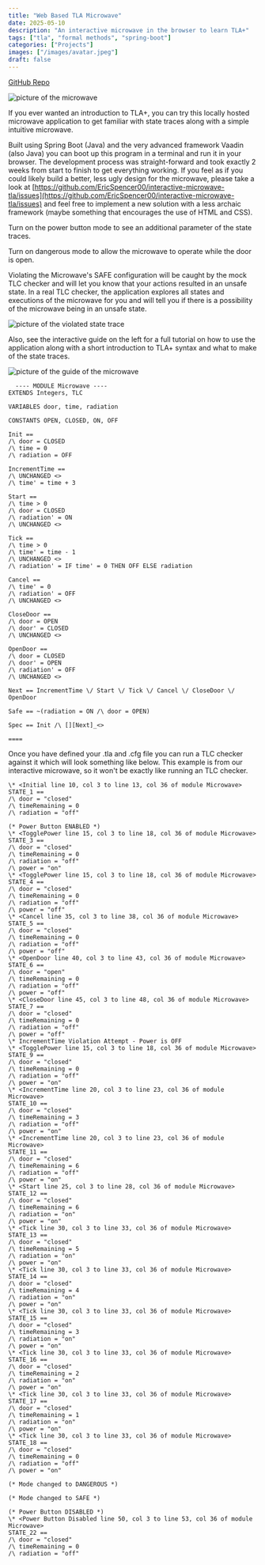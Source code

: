```yaml
---
title: "Web Based TLA Microwave"
date: 2025-05-10
description: "An interactive microwave in the browser to learn TLA+"
tags: ["tla", "formal methods", "spring-boot"]
categories: ["Projects"]
images: ["/images/avatar.jpeg"]
draft: false
---
```


[GitHub Repo](https://github.com/EricSpencer00/interactive-microwave-tla)

![picture of the microwave](/images/projects/microwave/fullpic.png)

If you ever wanted an introduction to TLA+, you can try this locally hosted microwave application to get familiar with state traces along with a simple intuitive microwave.

Built using Spring Boot (Java) and the very advanced framework Vaadin (also Java) you can boot up this program in a terminal and run it in your browser. The development process was straight-forward and took exactly 2 weeks from start to finish to get everything working. If you feel as if you could likely build a better, less ugly design for the microwave, please take a look at [https://github.com/EricSpencer00/interactive-microwave-tla/issues](https://github.com/EricSpencer00/interactive-microwave-tla/issues) and feel free to implement a new solution with a less archaic framework (maybe something that encourages the use of HTML and CSS).

Turn on the power button mode to see an additional parameter of the state traces.

Turn on dangerous mode to allow the microwave to operate while the door is open.

Violating the Microwave's SAFE configuration will be caught by the mock TLC checker and will let you know that your actions resulted in an unsafe state. In a real TLC checker, the application explores all states and executions of the microwave for you and will tell you if there is a possibility of the microwave being in an unsafe state.

![picture of the violated state trace](/images/projects/microwave/failstatetrace.png)

Also, see the interactive guide on the left for a full tutorial on how to use the application along with a short introduction to TLA+ syntax and what to make of the state traces.

![picture of the guide of the microwave](/images/projects/microwave/guide.png)

```
  ---- MODULE Microwave ----
EXTENDS Integers, TLC

VARIABLES door, time, radiation

CONSTANTS OPEN, CLOSED, ON, OFF

Init ==
/\ door = CLOSED
/\ time = 0
/\ radiation = OFF

IncrementTime ==
/\ UNCHANGED <>
/\ time' = time + 3

Start ==
/\ time > 0
/\ door = CLOSED
/\ radiation' = ON
/\ UNCHANGED <>

Tick ==
/\ time > 0
/\ time' = time - 1
/\ UNCHANGED <>
/\ radiation' = IF time' = 0 THEN OFF ELSE radiation

Cancel ==
/\ time' = 0
/\ radiation' = OFF
/\ UNCHANGED <>

CloseDoor ==
/\ door = OPEN
/\ door' = CLOSED
/\ UNCHANGED <>

OpenDoor ==
/\ door = CLOSED
/\ door' = OPEN
/\ radiation' = OFF
/\ UNCHANGED <>

Next == IncrementTime \/ Start \/ Tick \/ Cancel \/ CloseDoor \/ OpenDoor

Safe == ~(radiation = ON /\ door = OPEN)

Spec == Init /\ [][Next]_<>

====
```

Once you have defined your .tla and .cfg file you can run a TLC checker against it which will look something like below. This example is from our interactive microwave, so it won't be exactly like running an TLC checker.

```
\* <Initial line 10, col 3 to line 13, col 36 of module Microwave>
STATE_1 ==
/\ door = "closed"
/\ timeRemaining = 0
/\ radiation = "off"

(* Power Button ENABLED *)
\* <TogglePower line 15, col 3 to line 18, col 36 of module Microwave>
STATE_3 ==
/\ door = "closed"
/\ timeRemaining = 0
/\ radiation = "off"
/\ power = "on"
\* <TogglePower line 15, col 3 to line 18, col 36 of module Microwave>
STATE_4 ==
/\ door = "closed"
/\ timeRemaining = 0
/\ radiation = "off"
/\ power = "off"
\* <Cancel line 35, col 3 to line 38, col 36 of module Microwave>
STATE_5 ==
/\ door = "closed"
/\ timeRemaining = 0
/\ radiation = "off"
/\ power = "off"
\* <OpenDoor line 40, col 3 to line 43, col 36 of module Microwave>
STATE_6 ==
/\ door = "open"
/\ timeRemaining = 0
/\ radiation = "off"
/\ power = "off"
\* <CloseDoor line 45, col 3 to line 48, col 36 of module Microwave>
STATE_7 ==
/\ door = "closed"
/\ timeRemaining = 0
/\ radiation = "off"
/\ power = "off"
\* IncrementTime Violation Attempt - Power is OFF
\* <TogglePower line 15, col 3 to line 18, col 36 of module Microwave>
STATE_9 ==
/\ door = "closed"
/\ timeRemaining = 0
/\ radiation = "off"
/\ power = "on"
\* <IncrementTime line 20, col 3 to line 23, col 36 of module Microwave>
STATE_10 ==
/\ door = "closed"
/\ timeRemaining = 3
/\ radiation = "off"
/\ power = "on"
\* <IncrementTime line 20, col 3 to line 23, col 36 of module Microwave>
STATE_11 ==
/\ door = "closed"
/\ timeRemaining = 6
/\ radiation = "off"
/\ power = "on"
\* <Start line 25, col 3 to line 28, col 36 of module Microwave>
STATE_12 ==
/\ door = "closed"
/\ timeRemaining = 6
/\ radiation = "on"
/\ power = "on"
\* <Tick line 30, col 3 to line 33, col 36 of module Microwave>
STATE_13 ==
/\ door = "closed"
/\ timeRemaining = 5
/\ radiation = "on"
/\ power = "on"
\* <Tick line 30, col 3 to line 33, col 36 of module Microwave>
STATE_14 ==
/\ door = "closed"
/\ timeRemaining = 4
/\ radiation = "on"
/\ power = "on"
\* <Tick line 30, col 3 to line 33, col 36 of module Microwave>
STATE_15 ==
/\ door = "closed"
/\ timeRemaining = 3
/\ radiation = "on"
/\ power = "on"
\* <Tick line 30, col 3 to line 33, col 36 of module Microwave>
STATE_16 ==
/\ door = "closed"
/\ timeRemaining = 2
/\ radiation = "on"
/\ power = "on"
\* <Tick line 30, col 3 to line 33, col 36 of module Microwave>
STATE_17 ==
/\ door = "closed"
/\ timeRemaining = 1
/\ radiation = "on"
/\ power = "on"
\* <Tick line 30, col 3 to line 33, col 36 of module Microwave>
STATE_18 ==
/\ door = "closed"
/\ timeRemaining = 0
/\ radiation = "off"
/\ power = "on"

(* Mode changed to DANGEROUS *)

(* Mode changed to SAFE *)

(* Power Button DISABLED *)
\* <Power Button Disabled line 50, col 3 to line 53, col 36 of module Microwave>
STATE_22 ==
/\ door = "closed"
/\ timeRemaining = 0
/\ radiation = "off"
```